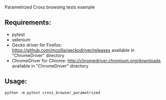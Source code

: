 Parametrized Cross browsing tests example

## Requirements:
- pytest
- selenium
- Gecko driver for Firefox: https://github.com/mozilla/geckodriver/releases available in "ChromeDriver" directory
- ChromeDriver for Chrome: http://chromedriver.chromium.org/downloads available in "ChromeDriver" directory

## Usage:
```
python -m pytest cross_browser_parametrized
```
